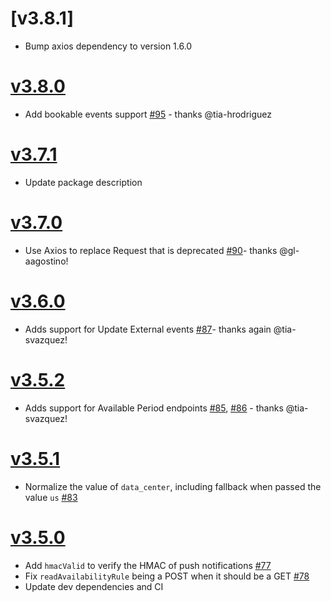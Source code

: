 # [v3.8.1]

* Bump axios dependency to version 1.6.0

# [v3.8.0]

* Add bookable events support [#95] - thanks @tia-hrodriguez

# [v3.7.1]

* Update package description

# [v3.7.0]

* Use Axios to replace Request that is deprecated [#90]- thanks @gl-aagostino!

# [v3.6.0]

* Adds support for Update External events [#87]- thanks again @tia-svazquez!

# [v3.5.2]

* Adds support for Available Period endpoints [#85], [#86] - thanks @tia-svazquez!

# [v3.5.1]

* Normalize the value of `data_center`, including fallback when passed the value `us` [#83]

# [v3.5.0]

* Add `hmacValid` to verify the HMAC of push notifications [#77]
* Fix `readAvailabilityRule` being a POST when it should be a GET [#78][#79]
* Update dev dependencies and CI


[v3.8.0]: https://github.com/cronofy/cronofy-node/releases/tag/v3.8.0
[v3.7.1]: https://github.com/cronofy/cronofy-node/releases/tag/v3.7.1
[v3.7.0]: https://github.com/cronofy/cronofy-node/releases/tag/v3.7.0
[v3.6.0]: https://github.com/cronofy/cronofy-node/releases/tag/v3.6.0
[v3.5.2]: https://github.com/cronofy/cronofy-node/releases/tag/v3.5.2
[v3.5.1]: https://github.com/cronofy/cronofy-node/releases/tag/v3.5.1
[v3.5.0]: https://github.com/cronofy/cronofy-node/releases/tag/v3.5.0

[#95]: https://github.com/cronofy/cronofy-node/pull/95
[#90]: https://github.com/cronofy/cronofy-node/pull/90
[#87]: https://github.com/cronofy/cronofy-node/pull/87
[#86]: https://github.com/cronofy/cronofy-node/pull/86
[#85]: https://github.com/cronofy/cronofy-node/pull/85
[#83]: https://github.com/cronofy/cronofy-node/pull/83
[#79]: https://github.com/cronofy/cronofy-node/pull/79
[#78]: https://github.com/cronofy/cronofy-node/issues/78
[#77]: https://github.com/cronofy/cronofy-node/pull/77
